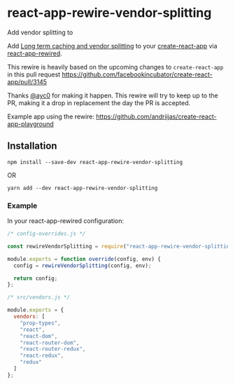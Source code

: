 # react-app-rewire-vendor-splitting

Add vendor splitting to

Add
[Long term caching and vendor splitting](https://github.com/facebookincubator/create-react-app/pull/3145)
to your
[create-react-app](https://github.com/facebookincubator/create-react-app) via
[react-app-rewired](https://github.com/timarney/react-app-rewired).

This rewire is heavily based on the upcoming changes to `create-react-app` in
this pull request
https://github.com/facebookincubator/create-react-app/pull/3145

Thanks [@ayc0](https://github.com/Ayc0) for making it happen. This rewire will
try to keep up to the PR, making it a drop in replacement the day the PR is
accepted.

Example app using the rewire:
https://github.com/andriijas/create-react-app-playground

## Installation

```
npm install --save-dev react-app-rewire-vendor-splitting
```

OR

```
yarn add --dev react-app-rewire-vendor-splitting
```

### Example

In your react-app-rewired configuration:

```javascript
/* config-overrides.js */

const rewireVendorSplitting = require("react-app-rewire-vendor-splitting");

module.exports = function override(config, env) {
  config = rewireVendorSplitting(config, env);

  return config;
};
```

```javascript
/* src/vendors.js */

module.exports = {
  vendors: [
    "prop-types",
    "react",
    "react-dom",
    "react-router-dom",
    "react-router-redux",
    "react-redux",
    "redux"
  ]
};
```
